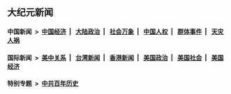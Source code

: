 ## 大纪元新闻

#### 中国新闻 &nbsp;>&nbsp; [中国经济](indexes/ncid283/README.md?09030845) &nbsp;| &nbsp; [大陆政治](indexes/ncid277/README.md?09030845) &nbsp;| &nbsp; [社会万象](indexes/ncid282/README.md?09030845) &nbsp;| &nbsp; [中国人权](indexes/ncid278/README.md?09030845) &nbsp;| &nbsp; [群体事件](indexes/ncid279/README.md?09030845) &nbsp;| &nbsp; [天灾人祸](indexes/ncid280/README.md?09030845)

#### 国际新闻 &nbsp;>&nbsp; [美中关系](indexes/nf1412576/README.md?09030845) &nbsp;| &nbsp; [台湾新闻](indexes/ncid1349361/README.md?09030845) &nbsp;| &nbsp; [香港新闻](indexes/ncid1349362/README.md?09030845) &nbsp;| &nbsp; [美国政治](indexes/ncid1078159/README.md?09030845) &nbsp;| &nbsp; [美国社会](indexes/ncid1078160/README.md?09030845) &nbsp;| &nbsp; [美国经济](indexes/ncid1078158/README.md?09030845)

#### 特别专题 &nbsp;>&nbsp; [中共百年历史](https://github.com/easy2view/epoch-special/blob/master/README.md?09030845)  
